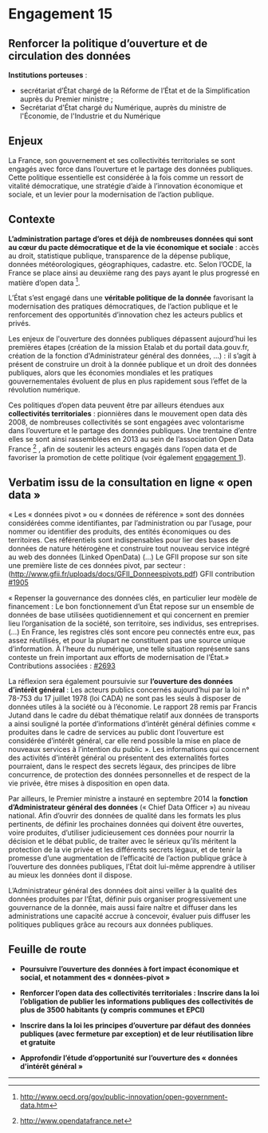 # Engagement 15

## Renforcer la politique d’ouverture et de circulation des données

**Institutions porteuses** : 
- secrétariat d’État chargé de la Réforme de l’État et de la Simplification auprès du Premier ministre ; 
- Secrétariat d'État chargé du Numérique, auprès du ministre de l'Économie, de l'Industrie et du Numérique

## Enjeux

La France, son gouvernement et ses collectivités territoriales se sont engagés avec force dans l’ouverture et le partage des données publiques. Cette politique essentielle est considérée à la fois comme un ressort de vitalité démocratique, une stratégie d’aide à l’innovation économique et sociale, et un levier pour la modernisation de l’action publique.

## Contexte

**L’administration partage d’ores et déjà de nombreuses données qui sont au cœur du pacte démocratique et de la vie économique et sociale** : accès au droit, statistique publique, transparence de la dépense publique, données météorologiques, géographiques, cadastre. etc. Selon l’OCDE, la France se place ainsi au deuxième rang des pays ayant le plus
progressé en matière d’open data [^1].

L’État s’est engagé dans une **véritable politique de la donnée** favorisant la modernisation des pratiques démocratiques, de l’action publique et le renforcement des opportunités d’innovation chez les acteurs publics et privés.

Les enjeux de l'ouverture des données publiques dépassent aujourd’hui les premières étapes (création de la mission Etalab et du portail data.gouv.fr, création de la fonction d'Administrateur général des données, ...) : il s’agit à présent de construire un droit à la donnée publique et un droit des données publiques, alors que les économies mondiales et les pratiques gouvernementales évoluent de plus en plus rapidement sous l’effet de la révolution numérique.

Ces politiques d’open data peuvent être par ailleurs étendues aux **collectivités territoriales** : pionnières dans le mouvement open data dès 2008, de nombreuses collectivités se sont engagées avec volontarisme dans l’ouverture et le partage des données publiques. Une trentaine d’entre elles se sont ainsi rassemblées en 2013 au sein de l’association Open Data France [^2] , afin de soutenir les acteurs engagés dans l’open data et de favoriser la promotion de cette politique (voir également [engagement 1](fr/rendre-des-comptes/transparence-depense-et-comptes-publics/engagement-1.md)).

## Verbatim issu de la consultation en ligne « open data »

« Les « données pivot » ou « données de référence » sont des données considérées comme identifiantes, par l’administration ou par l’usage, pour nommer ou identifier des produits, des entités économiques ou des territoires. Ces référentiels sont indispensables pour lier des bases de données de nature hétérogène et construire tout nouveau service intégré au web des données (Linked OpenData) (…) Le GFII propose sur son site une première liste de ces
données pivot, par secteur : (http://www.gfii.fr/uploads/docs/GFII_Donneespivots.pdf) GFII contribution [#1905](http://contribuez.cnnumerique.fr/debat/114/avis/1905)

« Repenser la gouvernance des données clés, en particulier leur modèle de financement : Le bon fonctionnement d’un État repose sur un ensemble de données de base utilisées quotidiennement et qui concernent en premier lieu l’organisation de la société, son territoire, ses individus, ses entreprises. (…) En France, les registres clés sont encore peu connectés entre eux, pas assez réutilisés, et pour la plupart ne constituent pas une source unique d’information. À l’heure du numérique, une telle situation représente sans conteste un frein important aux efforts de modernisation de l’État.» Contributions associées : [#2693](http://contribuez.cnnumerique.fr/debat/114/avis/2693)

La réflexion sera également poursuivie sur **l’ouverture des données d’intérêt général** : Les acteurs publics concernés aujourd’hui par la loi n° 78-753 du 17 juillet 1978 (loi CADA) ne sont pas les seuls à disposer de données utiles à la société ou à l’économie. Le rapport 28 remis par Francis Jutand dans le cadre du débat thématique relatif aux données de transports a ainsi souligné la portée d’informations d’intérêt général définies comme « produites dans le cadre de services au public dont l’ouverture est considérée d’intérêt général, car elle rend possible la mise en place de nouveaux services à l’intention du public ». Les informations qui concernent des activités d'intérêt général ou présentent des externalités fortes pourraient, dans le respect des secrets légaux, des principes de libre concurrence, de protection des données personnelles et de respect de la vie privée, être mises à disposition en open data.

Par ailleurs, le Premier ministre a instauré en septembre 2014 la **fonction d’Administrateur général des données** (« Chief Data Officer ») au niveau national. Afin d’ouvrir des données de qualité dans les formats les plus pertinents, de définir les prochaines données qui doivent être ouvertes, voire produites, d’utiliser judicieusement ces données pour nourrir la décision et le débat public, de traiter avec le sérieux qu’ils méritent la protection de la vie privée et les différents secrets légaux, et de tenir la promesse d’une augmentation de l’efficacité de l’action publique grâce à l’ouverture des données publiques, l’État doit lui-même apprendre à utiliser au mieux les données dont il dispose.

L’Administrateur général des données doit ainsi veiller à la qualité des données produites par l‘État, définir puis organiser progressivement une gouvernance de la donnée, mais aussi faire naître et diffuser dans les administrations une capacité accrue à concevoir, évaluer puis diffuser les politiques publiques grâce au recours aux données publiques.

## Feuille de route

- **Poursuivre l’ouverture des données à fort impact économique et social, et notamment des « données-pivot »**

- **Renforcer l’open data des collectivités territoriales : Inscrire dans la loi l’obligation de publier les informations publiques des collectivités de plus de 3500 habitants (y compris communes et EPCI)**

- **Inscrire dans la loi les principes d’ouverture par défaut des données publiques (avec fermeture par exception) et de leur réutilisation libre et gratuite**

- **Approfondir l’étude d’opportunité sur l’ouverture des « données d’intérêt général »**

----

[^1]: http://www.oecd.org/gov/public-innovation/open-government-data.htm
[^2]: http://www.opendatafrance.net